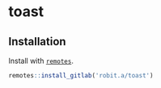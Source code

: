 
# toast

## Installation

Install with [`remotes`](https://github.com/r-lib/remotes).

``` r
remotes::install_gitlab('robit.a/toast')
```
